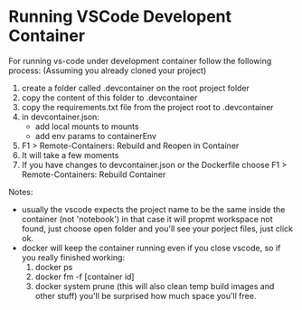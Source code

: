 # Running VSCode Developent Container

For running vs-code under development container follow the following process:
(Assuming you already cloned your project)
1. create a folder called .devcontainer on the root project folder
2. copy the content of this folder to .devcontainer
3. copy the requirements.txt file from the project root to .devcontainer
4. in devcontainer.json:
   - add local mounts to mounts
   - add env params to containerEnv
5. F1 > Remote-Containers: Rebuild and Reopen in Container
6. It will take a few moments
7. If you have changes to devcontainer.json or the Dockerfile choose F1 > Remote-Containers: Rebuild Container

Notes:
- usually the vscode expects the project name to be the same inside the container (not 'notebook') in that case
  it will propmt workspace not found, just choose open folder and you'll see your porject files, just click ok.
- docker will keep the container running even if you close vscode, so if you really finished working:
  1. docker ps
  2. docker fm -f [container id]
  3. docker system prune (this will also clean temp build images and other stuff)
  you'll be surprised how much space you'll free.
